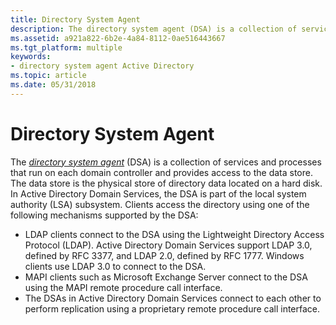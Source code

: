 ```yaml
---
title: Directory System Agent
description: The directory system agent (DSA) is a collection of services and processes that run on each domain controller and provides access to the data store.
ms.assetid: a921a822-6b2e-4a84-8112-0ae516443667
ms.tgt_platform: multiple
keywords:
- directory system agent Active Directory
ms.topic: article
ms.date: 05/31/2018
---
```


# Directory System Agent

The [*directory system agent*](https://msdn.microsoft.com/library/ms681901#-ds-directory-system-agent) (DSA) is a collection of services and processes that run on each domain controller and provides access to the data store. The data store is the physical store of directory data located on a hard disk. In Active Directory Domain Services, the DSA is part of the local system authority (LSA) subsystem. Clients access the directory using one of the following mechanisms supported by the DSA:

-   LDAP clients connect to the DSA using the Lightweight Directory Access Protocol (LDAP). Active Directory Domain Services support LDAP 3.0, defined by RFC 3377, and LDAP 2.0, defined by RFC 1777. Windows clients use LDAP 3.0 to connect to the DSA.
-   MAPI clients such as Microsoft Exchange Server connect to the DSA using the MAPI remote procedure call interface.
-   The DSAs in Active Directory Domain Services connect to each other to perform replication using a proprietary remote procedure call interface.

 

 




